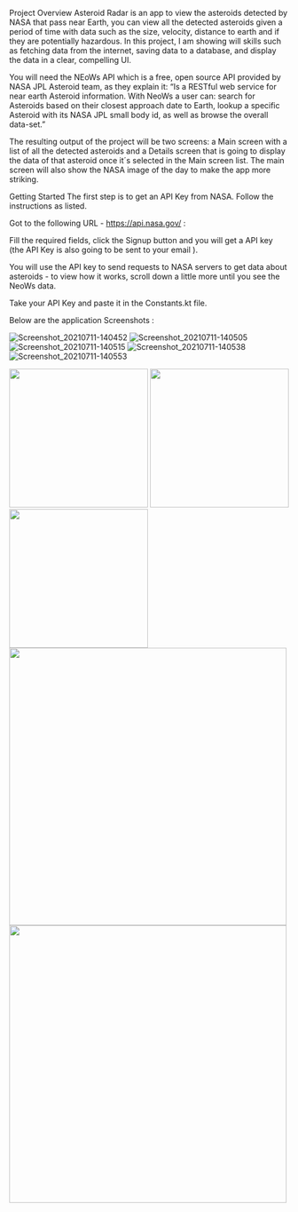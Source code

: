 Project Overview
Asteroid Radar is an app to view the asteroids detected by NASA that pass near Earth, you can view all the detected asteroids given a period of time with data such as the size, velocity, distance to earth and if they are potentially hazardous. In this project, I am showing will skills such as fetching data from the internet, saving data to a database, and display the data in a clear, compelling UI.

You will need the NEoWs API which is a free, open source API provided by NASA JPL Asteroid team, as they explain it: “Is a RESTful web service for near earth Asteroid information. With NeoWs a user can: search for Asteroids based on their closest approach date to Earth, lookup a specific Asteroid with its NASA JPL small body id, as well as browse the overall data-set.”

The resulting output of the project will be two screens: a Main screen with a list of all the detected asteroids and a Details screen that is going to display the data of that asteroid once it´s selected in the Main screen list. The main screen will also show the NASA image of the day to make the app more striking.

Getting Started
The first step is to get an API Key from NASA. Follow the instructions as listed.

Got to the following URL - https://api.nasa.gov/ :

Fill the required fields, click the Signup button and you will get a API key (the API Key is also going to be sent to your email ).

You will use the API key to send requests to NASA servers to get data about asteroids - to view how it works, scroll down a little more until you see the NeoWs data.

Take your API Key and paste it in the Constants.kt file.

Below are the application Screenshots :

![Screenshot_20210711-140452](https://user-images.githubusercontent.com/7738156/125194384-b374fa80-e26e-11eb-8fb7-cade0b0b379a.jpg)
![Screenshot_20210711-140505](https://user-images.githubusercontent.com/7738156/125194464-12d30a80-e26f-11eb-8514-fa5b29723bfa.jpg)
![Screenshot_20210711-140515](https://user-images.githubusercontent.com/7738156/125194470-1797be80-e26f-11eb-9050-430cc53e53d0.jpg)
![Screenshot_20210711-140538](https://user-images.githubusercontent.com/7738156/125194475-19618200-e26f-11eb-8700-c57285e51c96.jpg)
![Screenshot_20210711-140553](https://user-images.githubusercontent.com/7738156/125194481-22eaea00-e26f-11eb-9689-a919230d209d.jpg)

<img src="https://user-images.githubusercontent.com/7738156/125194384-b374fa80-e26e-11eb-8fb7-cade0b0b379a.jpg" width="250">
<img src="https://user-images.githubusercontent.com/7738156/125194464-12d30a80-e26f-11eb-8514-fa5b29723bfa.jpg" width="250">
<img src="https://user-images.githubusercontent.com/7738156/125194470-1797be80-e26f-11eb-9050-430cc53e53d0.jpg" width="250">
<img src="https://user-images.githubusercontent.com/7738156/125194475-19618200-e26f-11eb-8700-c57285e51c96.jpg" width="500">
<img src="https://user-images.githubusercontent.com/7738156/125194481-22eaea00-e26f-11eb-9689-a919230d209d.jpg" width="500">
